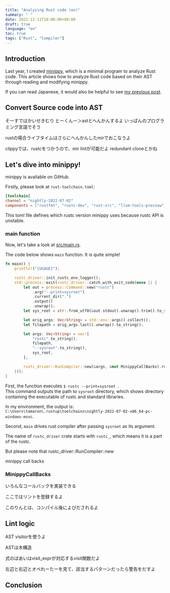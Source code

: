 ```yaml
---
title: "Analyzing Rust code (en)"
summary: " "
date: 2022-12-11T18:00:00+09:00
draft: true
language: "en"
toc: true
tags: ["Rust", "Compiler"]
---
```


## Introduction

Last year, I created [minippy](https://github.com/tamaroning/minippy), which is a minimal program to analyze Rust code.
This article shows how to analyze Rust code based on their AST through reading and modifying minippy.

If you can read Japanese, it would also be helpful to see [my previous post](https://blog.kmc.gr.jp/entry/2022/07/05/232030).

## Convert Source code into AST

そーすではかいせきむり
とーくんー＞astとへんかんするよ
いっぱんのプログラミング言語でそう

rustの場合ライフタイムはさらにへんかんしたmirでおこなうよ

clippyでは、rustcをつかうので、mir lintが可能だよ
redundant cloneとかね

## Let's dive into minippy!

minippy is available on GitHub.

Firstly, please look at `rust-toolchain.toml`:
```toml
[toolchain]
channel = "nightly-2022-07-02"
components = ["rustfmt", "rustc-dev", "rust-src", "llvm-tools-preview"]
```

This toml file defines which rustc version minippy uses because rustc API is unstable.

### main function

Now, let's take a look at [src/main.rs](https://github.com/tamaroning/minippy/blob/54b62d1956cba4522c30371de2088b25ea506234/).

The code below shows `main` function. It is quite simple! 

```rust
fn main() {
    println!("{USAGE}");

    rustc_driver::init_rustc_env_logger();
    std::process::exit(rustc_driver::catch_with_exit_code(move || {
        let out = process::Command::new("rustc")
            .arg("--print=sysroot")
            .current_dir(".")
            .output()
            .unwrap();
        let sys_root = str::from_utf8(&out.stdout).unwrap().trim().to_string();

        let orig_args: Vec<String> = std::env::args().collect();
        let filepath = orig_args.last().unwrap().to_string();

        let args: Vec<String> = vec![
            "rustc".to_string(),
            filepath,
            "--sysroot".to_string(),
            sys_root,
        ];

        rustc_driver::RunCompiler::new(&args, &mut MinippyCallBacks).run()
    }));
}
```

First, the function executes `$ rustc --print=sysroot `.  
This command outputs the path to `sysroot` directory, which shows directory containing the executable of rustc and standard libraries.

In my environment, the output is:
`C:\Users\tamaron\.rustup\toolchains\nightly-2022-07-02-x86_64-pc-windows-msvc`.

Second, `main` drives rust compiler after passing `sysroot` as its argument.

The name of `rustc_driver` crate starts with `rustc_`, which means it is a part of the rustc.

But please note that rustc_driver::RunCompiler::new

minippy call backs

### MinippyCallBacks

いろんなコールバックを実装できる

ここではリントを登録するよ

このりんとは、コンパイル後によびだされるよ

## Lint logic

AST visitorを使うよ

ASTは木構造

式のばあいはvisit_exprが対応するvisit関数だよ

左辺と右辺とオペれーたーを見て、該当するパターンだったら警告をだすよ

## Conclusion